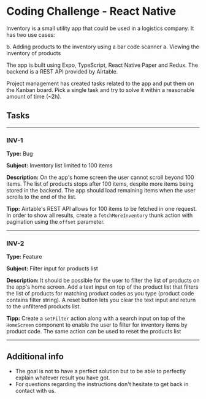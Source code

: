 # Coding Challenge - React Native

Inventory is a small utility app that could be used in a logistics company. It has two use cases:

b. Adding products to the inventory using a bar code scanner
a. Viewing the inventory of products

The app is built using Expo, TypeScript, React Native Paper and Redux. The backend is a REST API provided by Airtable.

Project management has created tasks related to the app and put them on the Kanban board. Pick a single task and try to solve it within a reasonable amount of time (~2h).

## Tasks

---

### INV-1

**Type:** Bug

**Subject:** Inventory list limited to 100 items

**Description:** On the app's home screen the user cannot scroll beyond 100 items. The list of products stops after 100 items, despite more items being stored in the backend. The app should load remaining items when the user scrolls to the end of the list.

**Tipp:** 
Airtable's REST API allows for 100 items to be fetched in one request. In order to show all results, create a `fetchMoreInventory` thunk action with pagination using the `offset` parameter.

---

### INV-2

**Type:** Feature

**Subject:** Filter input for products list

**Description:** It should be possible for the user to filter the list of products on the app's home screen. Add a text input on top of the product list that filters the list of products for matching product codes as you type (product code contains filter string). A reset button lets you clear the text input and return to the unfiltered products list.

**Tipp:** Create a `setFilter` action along with a search input on top of the `HomeScreen` component to enable the user to filter for inventory items by product code. The same action can be used to reset the products list

---

## Additional info

- The goal is not to have a perfect solution but to be able to perfectly explain whatever result you have got.
- For questions regarding the instructions don't hesitate to get back in contact with us.
